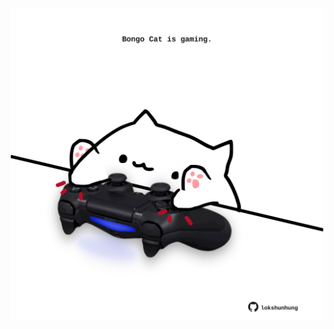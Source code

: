 <!-- built at 08/03/2021, 17:22:14 UTC -->
<p align="center">
  <img width="500" height="500" src="./ReadmeImage.svg">
</p>
